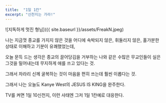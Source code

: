 ```yaml
---
title:  "1일 1칸"
excerpt: "신천지는 가라!"
---
```

![지독하게 멋진 형님]({{ site.baseurl }}/assets/FreakN.jpeg)

나는 지금껏 종교를 가지지 않은 것을 어디에 속박되지 않은, 휘둘리지 않은, 홀가분한 상태로 이해하고 기분이 유쾌했었는데,

오늘 문득 드는 생각은 종교의 끌어당김을 거부하는 나와 같은 수많은 무교인들이 실은 그것을 밀어내는데 무지하게 애를 쓰고 있다는 것.

그래서 차라리 신께 굴복하는 것이 마음을 편히 쓰는데 훨씬 이롭다는 것. 

그래서 나는 오늘도 Kanye West의 JESUS IS KING을 완주한다. 

TV를 켜면 1일 10신천지, 이런 사태엔 그저 1일 1칸예로 대응한다.
